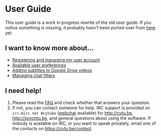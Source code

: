 
# User Guide #

This user guide is a work in progress rewrite of the old user guide.  If you notice something is missing, it probably hasn't been ported over from [here](https://github.com/calzoneman/sync/wiki/CyTube-3.0-User-Guide) yet.

## I want to know more about... ##

* [Registering and managing my user account](account-mgmt.md)
* [Available user preferences](user-settings.md)
* [Adding subtitles to Google Drive videos](google-drive-subtitles.md)
* [Managing chat filters](chat-filters.md)

## I need help! ##

1. Please read the [FAQ](https://github.com/calzoneman/sync/wiki/Frequently-Asked-Questions) and check whether that answers your question.
2. If not, you can contact someone for help.  IRC support is provided on `irc.6irc.net #cytube` ([webchat](https://webchat.6irc.net/?channels=cytube) available) for http://cytu.be, http://synchtu.be, and general questions about using the software.  If nobody is available on IRC, or you want to speak privately, email one of the contacts on https://cytu.be/contact.
